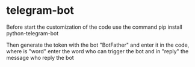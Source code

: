 # telegram-bot

Before start the customization of the code use the command pip install python-telegram-bot

Then generate the token with the bot "BotFather" and enter it in the code, where is "word" enter the word who can trigger the bot and in "reply" the message who reply the bot
